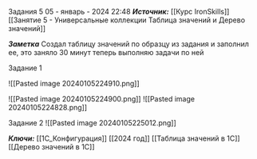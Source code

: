 
Задания 5
 05 - январь - 2024  22:48 
***Источник:***  [[Курс IronSkills]] [[Занятие 5 - Универсальные коллекции Таблица значений  и Дерево значений]]

***Заметка*** 
Создал таблицу значений по образцу из задания и заполнил ее, это заняло 30 минут
теперь выполняю задачи по ней

Задание 1 

![[Pasted image 20240105224910.png]]

![[Pasted image 20240105224900.png]]
![[Pasted image 20240105224828.png]]

Задание 2
![[Pasted image 20240105225012.png]]


***Ключи:*** [[1С_Конфигурация]] [[2024 год]] [[Таблица значений в 1С]] [[Дерево значений в 1С]]